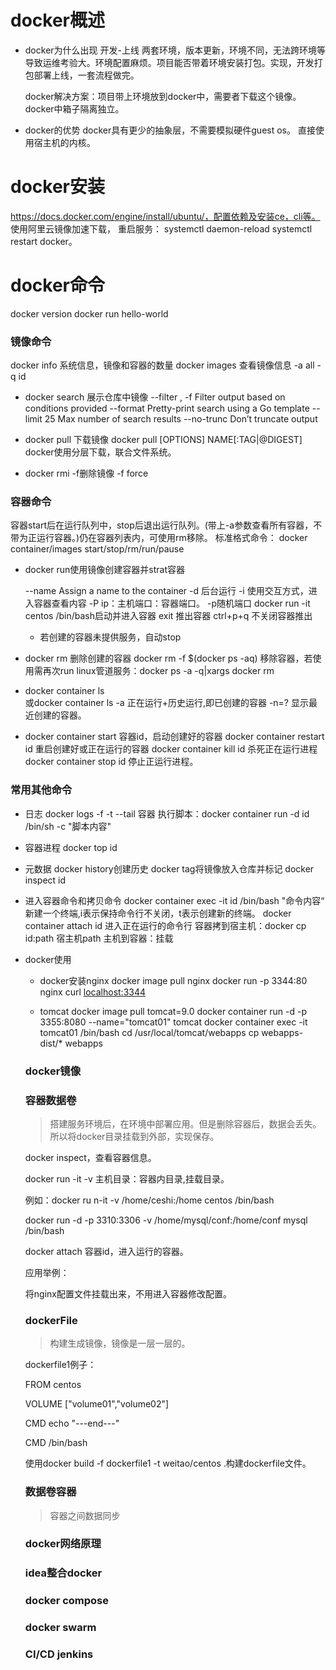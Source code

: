 # docker概述

- docker为什么出现
  开发-上线 两套环境，版本更新，环境不同，无法跨环境等导致运维考验大。环境配置麻烦。项目能否带着环境安装打包。
  ​实现，开发打包部署上线，一套流程做完。

  docker解决方案：项目带上环境放到docker中，需要者下载这个镜像。docker中箱子隔离独立。

- docker的优势
  docker具有更少的抽象层，不需要模拟硬件guest os。
  直接使用宿主机的内核。

# docker安装

https://docs.docker.com/engine/install/ubuntu/，配置依赖及安装ce，cli等。
使用阿里云镜像加速下载，
重启服务：
systemctl daemon-reload
systemctl restart docker。

# docker命令

docker  version
docker  run  hello-world

### 镜像命令

docker info  系统信息，镜像和容器的数量
docker images 查看镜像信息  -a  all  -q id

- docker search 展示仓库中镜像
                  --filter , -f 		Filter output based on conditions provided
                  --format 		Pretty-print search using a Go template
                  --limit 	25 	Max number of search results
                  --no-trunc 		Don’t truncate output

- docker pull 下载镜像
  docker pull [OPTIONS] NAME[:TAG|@DIGEST]
  docker使用分层下载，联合文件系统。

- docker rmi -f删除镜像
  -f force

### 容器命令

容器start后在运行队列中，stop后退出运行队列。(带上-a参数查看所有容器，不带为正运行容器。)仍在容器列表内，可使用rm移除。
标准格式命令：
docker    container/images  start/stop/rm/run/pause
​

- docker run使用镜像创建容器并strat容器

  --name 		Assign a name to the container
  -d 后台运行
  -i  使用交互方式，进入容器查看内容
  -P   ip：主机端口：容器端口。
  -p随机端口
  docker run -it centos  /bin/bash启动并进入容器
  exit 推出容器
  ctrl+p+q 不关闭容器推出
  ​

  - 若创建的容器未提供服务，自动stop

- docker rm 删除创建的容器
  docker rm -f $(docker ps -aq)  移除容器，若使用需再次run
  ​linux管道服务：docker ps -a -q|xargs docker rm
  ​

- docker container ls  
  或docker container ls 
  ​-a   正在运行+历史运行,即已创建的容器
  -n=?  显示最近创建的容器。
  ​
  ​

- docker container start 容器id，启动创建好的容器
  docker container restart id  重启创建好或正在运行的容器
  docker  container  kill id 杀死正在运行进程
  docker container   stop id  停止正运行进程。

### 常用其他命令

- 日志
  docker logs  -f -t --tail  容器
  执行脚本：docker container  run  -d id   /bin/sh  -c "脚本内容"

- 容器进程
  docker top  id

- 元数据
  docker history创建历史
  docker tag将镜像放入仓库并标记
  docker inspect id

- 进入容器命令和拷贝命令
  docker container exec -it  id    /bin/bash  "命令内容“  新建一个终端,i表示保持命令行不关闭，t表示创建新的终端。
  docker container attach  id  进入正在运行的命令行
  容器拷到宿主机：docker  cp  id:path   宿主机path
  主机到容器：挂载

- docker使用

  - docker安装nginx
    docker image pull nginx
    docker run -p 3344:80 nginx
    curl [localhost:3344](http://localhost:3344/)

  - tomcat
    docker  image pull tomcat=9.0
    docker container run -d -p 3355:8080 --name="tomcat01" tomcat
    docker  container exec -it tomcat01 /bin/bash
    ​cd   /usr/local/tomcat/webapps
    cp webapps-dist/* webapps

  ### docker镜像

  ### 容器数据卷

  >搭建服务环境后，在环境中部署应用。但是删除容器后，数据会丢失。所以将docker目录挂载到外部，实现保存。

  docker inspect，查看容器信息。

  docker run -it -v 主机目录：容器内目录,挂载目录。

  例如：docker ru n-it -v /home/ceshi:/home centos  /bin/bash

  docker run -d -p  3310:3306  -v  /home/mysql/conf:/home/conf    mysql  /bin/bash

  docker attach 容器id，进入运行的容器。

  

  应用举例：

  将nginx配置文件挂载出来，不用进入容器修改配置。

  ### dockerFile

  >构建生成镜像，镜像是一层一层的。

  dockerfile1例子：

  FROM centos

  VOLUME ["volume01","volume02"]

  CMD echo "---end---"

  CMD /bin/bash

  

  使用docker build -f dockerfile1 -t   weitao/centos .构建dockerfile文件。

  

  

  ### 数据卷容器

  > 容器之间数据同步

  

  ### docker网络原理

  ### idea整合docker

  ### docker compose

  ### docker swarm

  ### CI/CD jenkins